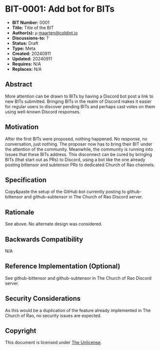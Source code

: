 # BIT-0001: Add bot for BITs

- **BIT Number:** 0001
- **Title:** Title of the BIT
- **Author(s):** µ <maarten@coldint.io>
- **Discussions-to:** ?
- **Status:** Draft
- **Type:** Meta
- **Created:** 20240911
- **Updated:** 20240911
- **Requires:** N/A
- **Replaces:** N/A

## Abstract

More attention can be drawn to BITs by having a Discord bot post a link to new
BITs submitted. Bringing BITs in the realm of Discord makes it easier for
regular users to discover pending BITs and perhaps cast votes on them using
well-known Discord responses.

## Motivation

After the first BITs were proposed, nothing happened. No response, no
conversation, just nothing. The proposer now has to bring their BIT under the
attention of the community. Meanwhile, the community is running into issues
that these BITs address. This disconnect can be cured by bringing BITs (that
start out as PRs) to Discord, using a bot like the one already posting
bittensor and subtensor PRs to dedicated Church of Rao channels.

## Specification

Copy&paste the setup of the GitHub bot currently posting to github-bittensor
and github-subtensor in The Church of Rao Discord server.

## Rationale

See above. No alternate design was considered.

## Backwards Compatibility

N/A

## Reference Implementation (Optional)

See github-bittensor and github-subtensor in The Church of Rao Discord server.

## Security Considerations

As this would be a duplication of the feature already implemented in The Church
of Rao, no security issues are expected.

## Copyright

This document is licensed under [The Unlicense](https://unlicense.org/).
